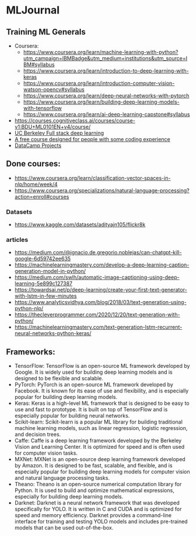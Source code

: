 # MLJournal
## Training ML Generals
- Coursera:
  - https://www.coursera.org/learn/machine-learning-with-python?utm_campaign=IBMBadge&utm_medium=institutions&utm_source=IBM#syllabus
  - https://www.coursera.org/learn/introduction-to-deep-learning-with-keras
  - https://www.coursera.org/learn/introduction-computer-vision-watson-opencv#syllabus
  - https://www.coursera.org/learn/deep-neural-networks-with-pytorch
  - https://www.coursera.org/learn/building-deep-learning-models-with-tensorflow
  - https://www.coursera.org/learn/ai-deep-learning-capstone#syllabus
- https://courses.cognitiveclass.ai/courses/course-v1:BDU+ML0101EN+v4/course/
- [ UC Berkeley Full stack deep learning](https://fullstackdeeplearning.com/spring2021/)
- [A free course designed for people with some coding experience](https://course.fast.ai/)
- [DataCamp Projects](https://app.datacamp.com/learn/projects?technologies=Python&hasUnguided=false&hasUnguided=true&sort=relevance)

## Done courses:
- https://www.coursera.org/learn/classification-vector-spaces-in-nlp/home/week/4
- https://www.coursera.org/specializations/natural-language-processing?action=enroll#courses

### Datasets 
- https://www.kaggle.com/datasets/adityajn105/flickr8k

### articles 
- https://medium.com/@ignacio.de.gregorio.noblejas/can-chatgpt-kill-google-6d59742ee635
- https://machinelearningmastery.com/develop-a-deep-learning-caption-generation-model-in-python/
- https://medium.com/swlh/automatic-image-captioning-using-deep-learning-5e899c127387
- https://towardsai.net/p/deep-learning/create-your-first-text-generator-with-lstm-in-few-minutes
- https://www.analyticsvidhya.com/blog/2018/03/text-generation-using-python-nlp/
- https://thecleverprogrammer.com/2020/12/20/text-generation-with-python/
- https://machinelearningmastery.com/text-generation-lstm-recurrent-neural-networks-python-keras/

## Frameworks:
- TensorFlow: TensorFlow is an open-source ML framework developed by Google. It is widely used for building deep learning models and is designed to be flexible and scalable.
-  PyTorch: PyTorch is an open-source ML framework developed by Facebook. It is known for its ease of use and flexibility, and is especially popular for building deep learning models.
-  Keras: Keras is a high-level ML framework that is designed to be easy to use and fast to prototype. It is built on top of TensorFlow and is especially popular for building neural networks.
- Scikit-learn: Scikit-learn is a popular ML library for building traditional machine learning models, such as linear regression, logistic regression, and decision trees.
- Caffe: Caffe is a deep learning framework developed by the Berkeley Vision and Learning Center. It is optimized for speed and is often used for computer vision tasks.
- MXNet: MXNet is an open-source deep learning framework developed by Amazon. It is designed to be fast, scalable, and flexible, and is especially popular for building deep learning models for computer vision and natural language processing tasks.
- Theano: Theano is an open-source numerical computation library for Python. It is used to build and optimize mathematical expressions, especially for building deep learning models.
- Darknet: Darknet is a neural network framework that was developed specifically for YOLO. It is written in C and CUDA and is optimized for speed and memory efficiency. Darknet provides a command-line interface for training and testing YOLO models and includes pre-trained models that can be used out-of-the-box.

